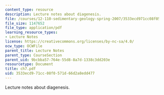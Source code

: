 ```yaml
---
content_type: resource
description: Lecture notes about diagenesis.
file: /courses/12-110-sedimentary-geology-spring-2007/3533ecd971cc08f0571d66d2a8edd477_ch7.pdf
file_size: 1147652
file_type: application/pdf
learning_resource_types:
- Lecture Notes
license: https://creativecommons.org/licenses/by-nc-sa/4.0/
ocw_type: OCWFile
parent_title: Lecture Notes
parent_type: CourseSection
parent_uid: 9bcbba57-764e-55d8-8a7d-1338c3dd203e
resourcetype: Document
title: ch7.pdf
uid: 3533ecd9-71cc-08f0-571d-66d2a8edd477
---
```

Lecture notes about diagenesis.